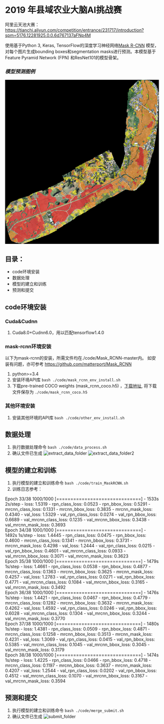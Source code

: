 # 2019 年县域农业大脑AI挑战赛

阿里云天池大赛：https://tianchi.aliyun.com/competition/entrance/231717/introduction?spm=5176.12281925.0.0.6d767137aFNp4M

使用基于Python 3, Keras, TensorFlow的深度学习神经网络[Mask R-CNN](https://arxiv.org/abs/1703.06870) 模型，对每个图片生成bounding boxes和segmentation masks进行预测。本模型基于Feature Pyramid Network (FPN) 和ResNet101的模型骨架。

### *模型预测图例*
![Instance Segmentation Sample](./code/readme_image/image_1_merge_for_show.png)

## 目录：
* code环境安装
* 数据处理
* 模型的建立和训练
* 预测和提交

## code环境安装

### Cuda&Cudnn
1. Cuda8.0+Cudnn6.0，用以匹配tensorflow1.4.0

### mask-rcnn环境安装
以下为mask-rcnn的安装，所需文件均在./code/Mask_RCNN-master内。
如安装有问题，亦可参考 https://github.com/matterport/Mask_RCNN

1. python>=3.4
2. 安装环境API库
   ```bash ./code/mask_rcnn_env_install.sh```
3. 下载pre-trained COCO weights (mask_rcnn_coco.h5) ，[下载地址](https://github.com/matterport/Mask_RCNN/releases), 将下载文件保存为 ```./code/mask_rcnn_coco.h5```

### 其他环境安装
1. 安装其他环境的API库
   ```bash ./code/other_env_install.sh```

## 数据处理
1. 执行数据处理命令 ```bash ./code/data_process.sh```
2. 确认文件已生成
![extract_data_folder](./code/readme_image/extract_data_folder.png)
![extract_data_folder2](./code/readme_image/extract_data_folder2.png)

## 模型的建立和训练
1. 执行模型的建立和训练命令 ```bash ./code/train_MaskRCNN.sh```
2. 训练日志参考：

Epoch 33/38
1000/1000 [==============================] - 1533s 2s/step - loss: 1.5319 - rpn_class_loss: 0.0523 - rpn_bbox_loss: 0.5291 - mrcnn_class_loss: 0.1331 - mrcnn_bbox_loss: 0.3835 - mrcnn_mask_loss: 0.4340 - val_loss: 1.5329 - val_rpn_class_loss: 0.0274 - val_rpn_bbox_loss: 0.6689 - val_mrcnn_class_loss: 0.1235 - val_mrcnn_bbox_loss: 0.3438 - val_mrcnn_mask_loss: 0.3693<br>
Epoch 34/38
1000/1000 [==============================] - 1492s 1s/step - loss: 1.4445 - rpn_class_loss: 0.0475 - rpn_bbox_loss: 0.4600 - mrcnn_class_loss: 0.1341 - mrcnn_bbox_loss: 0.3731 - mrcnn_mask_loss: 0.4298 - val_loss: 1.2444 - val_rpn_class_loss: 0.0215 - val_rpn_bbox_loss: 0.4601 - val_mrcnn_class_loss: 0.0933 - val_mrcnn_bbox_loss: 0.3071 - val_mrcnn_mask_loss: 0.3623<br>
Epoch 35/38
1000/1000 [==============================] - 1479s 1s/step - loss: 1.4661 - rpn_class_loss: 0.0538 - rpn_bbox_loss: 0.4877 - mrcnn_class_loss: 0.1363 - mrcnn_bbox_loss: 0.3625 - mrcnn_mask_loss: 0.4257 - val_loss: 1.2783 - val_rpn_class_loss: 0.0271 - val_rpn_bbox_loss: 0.4771 - val_mrcnn_class_loss: 0.1084 - val_mrcnn_bbox_loss: 0.3165 - val_mrcnn_mask_loss: 0.3492<br>
Epoch 36/38
1000/1000 [==============================] - 1476s 1s/step - loss: 1.4421 - rpn_class_loss: 0.0467 - rpn_bbox_loss: 0.4779 - mrcnn_class_loss: 0.1282 - mrcnn_bbox_loss: 0.3632 - mrcnn_mask_loss: 0.4262 - val_loss: 1.4592 - val_rpn_class_loss: 0.0246 - val_rpn_bbox_loss: 0.6028 - val_mrcnn_class_loss: 0.1304 - val_mrcnn_bbox_loss: 0.3244 - val_mrcnn_mask_loss: 0.3770<br>
Epoch 37/38
1000/1000 [==============================] - 1480s 1s/step - loss: 1.4381 - rpn_class_loss: 0.0509 - rpn_bbox_loss: 0.4871 - mrcnn_class_loss: 0.1258 - mrcnn_bbox_loss: 0.3513 - mrcnn_mask_loss: 0.4231 - val_loss: 1.3069 - val_rpn_class_loss: 0.0415 - val_rpn_bbox_loss: 0.5385 - val_mrcnn_class_loss: 0.1045 - val_mrcnn_bbox_loss: 0.3045 - val_mrcnn_mask_loss: 0.3179<br>
Epoch 38/38
1000/1000 [==============================] - 1474s 1s/step - loss: 1.4225 - rpn_class_loss: 0.0466 - rpn_bbox_loss: 0.4718 - mrcnn_class_loss: 0.1197 - mrcnn_bbox_loss: 0.3637 - mrcnn_mask_loss: 0.4207 - val_loss: 1.2544 - val_rpn_class_loss: 0.0202 - val_rpn_bbox_loss: 0.4512 - val_mrcnn_class_loss: 0.1070 - val_mrcnn_bbox_loss: 0.3167 - val_mrcnn_mask_loss: 0.3594<br>

## 预测和提交
1. 执行模型的建立和训练命令 ```bash ./code/merge_submit.sh```
2. 确认文件已生成
![submit_folder](./code/readme_image/submit_folder.png)
